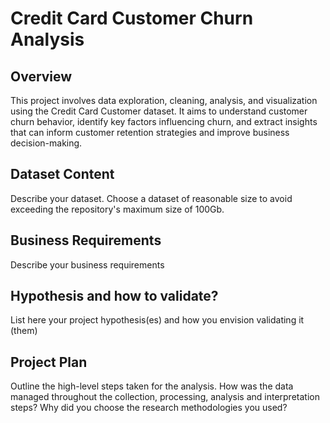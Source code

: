 # Credit Card Customer Churn Analysis

## Overview

This project involves data exploration, cleaning, analysis, and visualization using the Credit Card Customer dataset. It aims to understand customer churn behavior, identify key factors influencing churn, and extract insights that can inform customer retention strategies and improve business decision-making.

## Dataset Content

Describe your dataset. Choose a dataset of reasonable size to avoid exceeding the repository's maximum size of 100Gb.

## Business Requirements
Describe your business requirements

## Hypothesis and how to validate?
List here your project hypothesis(es) and how you envision validating it (them)

## Project Plan
Outline the high-level steps taken for the analysis.
How was the data managed throughout the collection, processing, analysis and interpretation steps?
Why did you choose the research methodologies you used?

